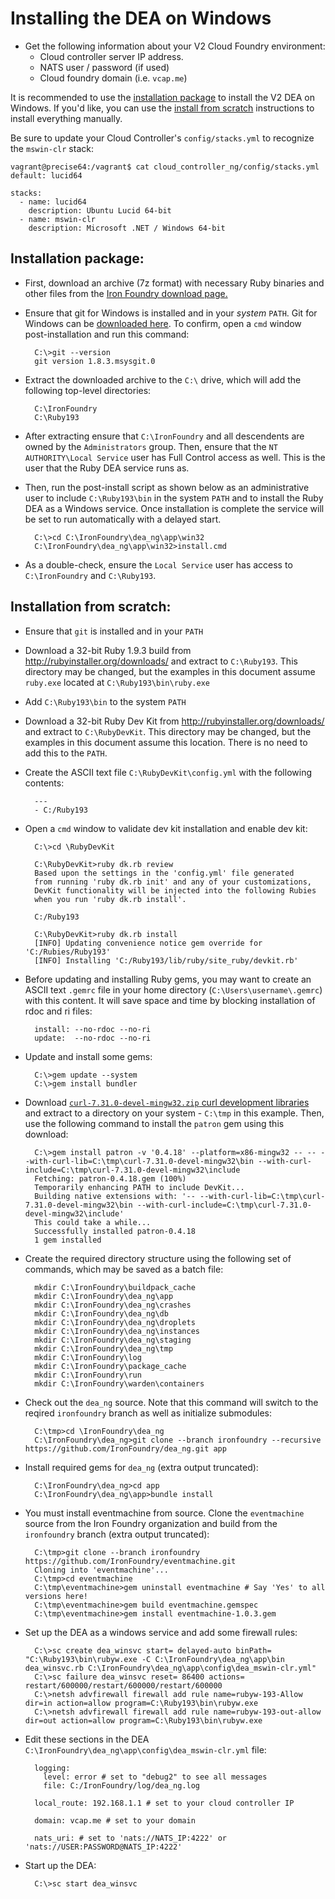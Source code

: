 <!---
  vim:sw=2:ts=2:expandtab:fo=t:tw=144
-->

Installing the DEA on Windows
=============================

* Get the following information about your V2 Cloud Foundry environment:
  * Cloud controller server IP address.
  * NATS user / password (if used)
  * Cloud foundry domain (i.e. `vcap.me`)

It is recommended to use the [installation package](#installation-package) to install the V2 DEA on Windows. If you'd like, you can use the [install
from scratch](#installation-from-scratch) instructions to install everything manually.

Be sure to update your Cloud Controller's `config/stacks.yml` to recognize the `mswin-clr` stack:

```
vagrant@precise64:/vagrant$ cat cloud_controller_ng/config/stacks.yml 
default: lucid64

stacks:
  - name: lucid64
    description: Ubuntu Lucid 64-bit
  - name: mswin-clr
    description: Microsoft .NET / Windows 64-bit
```

Installation package:
-------------------------------------------------

* First, download an archive (7z format) with necessary Ruby binaries and other files from the [Iron Foundry download page.](http://www.ironfoundry.org/download)

* Ensure that git for Windows is installed and in your *system* `PATH`. Git for Windows can be [downloaded here](http://msysgit.github.io/). To confirm,
open a `cmd` window post-installation and run this command:

        C:\>git --version
        git version 1.8.3.msysgit.0

* Extract the downloaded archive to the `C:\` drive, which will add the following top-level directories:

        C:\IronFoundry
        C:\Ruby193

* After extracting ensure that `C:\IronFoundry` and all descendents are owned by the `Administrators` group. Then, ensure that the `NT AUTHORITY\Local Service` user has Full Control access as well. This is the user that the Ruby DEA service runs as.

* Then, run the post-install script as shown below as an administrative user to include `C:\Ruby193\bin` in the system `PATH` and to install the
Ruby DEA as a Windows service. Once installation is complete the service will be set to run automatically with a delayed start.

        C:\>cd C:\IronFoundry\dea_ng\app\win32
        C:\IronFoundry\dea_ng\app\win32>install.cmd

* As a double-check, ensure the `Local Service` user has access to `C:\IronFoundry` and `C:\Ruby193`.

Installation from scratch:
------------------------------------------------------

* Ensure that `git` is installed and in your `PATH`

* Download a 32-bit Ruby 1.9.3 build from http://rubyinstaller.org/downloads/ and extract to `C:\Ruby193`. This directory may be changed,
  but the examples in this document assume `ruby.exe` located at `C:\Ruby193\bin\ruby.exe`

* Add `C:\Ruby193\bin` to the system `PATH`

* Download a 32-bit Ruby Dev Kit from http://rubyinstaller.org/downloads/ and extract to `C:\RubyDevKit`. This directory may be changed, but the
  examples in this document assume this location. There is no need to add this to the `PATH`.

* Create the ASCII text file `C:\RubyDevKit\config.yml` with the following contents:

        ---
        - C:/Ruby193

* Open a `cmd` window to validate dev kit installation and enable dev kit:

        C:\>cd \RubyDevKit
        
        C:\RubyDevKit>ruby dk.rb review
        Based upon the settings in the 'config.yml' file generated
        from running 'ruby dk.rb init' and any of your customizations,
        DevKit functionality will be injected into the following Rubies
        when you run 'ruby dk.rb install'.
        
        C:/Ruby193
        
        C:\RubyDevKit>ruby dk.rb install
        [INFO] Updating convenience notice gem override for 'C:/Rubies/Ruby193'
        [INFO] Installing 'C:/Ruby193/lib/ruby/site_ruby/devkit.rb'

* Before updating and installing Ruby gems, you may want to create an ASCII text `.gemrc` file in your home directory
(`C:\Users\username\.gemrc`) with this content. It will save space and time by blocking installation of rdoc and ri files:

        install: --no-rdoc --no-ri
        update:  --no-rdoc --no-ri

* Update and install some gems:

        C:\>gem update --system
        C:\>gem install bundler

* Download [`curl-7.31.0-devel-mingw32.zip` curl development libraries](http://curl.haxx.se/dlwiz/?type=lib&os=Win32&flav=-) and extract to a
directory on your system - `C:\tmp` in this example. Then, use the following command to install the `patron` gem using this download:

        C:\>gem install patron -v '0.4.18' --platform=x86-mingw32 -- -- --with-curl-lib=C:\tmp\curl-7.31.0-devel-mingw32\bin --with-curl-include=C:\tmp\curl-7.31.0-devel-mingw32\include
        Fetching: patron-0.4.18.gem (100%)
        Temporarily enhancing PATH to include DevKit...
        Building native extensions with: '-- --with-curl-lib=C:\tmp\curl-7.31.0-devel-mingw32\bin --with-curl-include=C:\tmp\curl-7.31.0-devel-mingw32\include'
        This could take a while...
        Successfully installed patron-0.4.18
        1 gem installed

* Create the required directory structure using the following set of commands, which may be saved as a batch file:

        mkdir C:\IronFoundry\buildpack_cache
        mkdir C:\IronFoundry\dea_ng\app
        mkdir C:\IronFoundry\dea_ng\crashes
        mkdir C:\IronFoundry\dea_ng\db
        mkdir C:\IronFoundry\dea_ng\droplets
        mkdir C:\IronFoundry\dea_ng\instances
        mkdir C:\IronFoundry\dea_ng\staging
        mkdir C:\IronFoundry\dea_ng\tmp
        mkdir C:\IronFoundry\log
        mkdir C:\IronFoundry\package_cache
        mkdir C:\IronFoundry\run
        mkdir C:\IronFoundry\warden\containers

* Check out the `dea_ng` source. Note that this command will switch to the reqired `ironfoundry` branch as well as initialize submodules:

        C:\tmp>cd \IronFoundry\dea_ng
        C:\IronFoundry\dea_ng>git clone --branch ironfoundry --recursive https://github.com/IronFoundry/dea_ng.git app

* Install required gems for `dea_ng` (extra output truncated):

        C:\IronFoundry\dea_ng>cd app
        C:\IronFoundry\dea_ng\app>bundle install

* You must install eventmachine from source. Clone the `eventmachine` source from the Iron Foundry organization and build from the `ironfoundry` branch (extra output truncated):

        C:\tmp>git clone --branch ironfoundry https://github.com/IronFoundry/eventmachine.git
        Cloning into 'eventmachine'...
        C:\tmp>cd eventmachine
        C:\tmp\eventmachine>gem uninstall eventmachine # Say 'Yes' to all versions here!
        C:\tmp\eventmachine>gem build eventmachine.gemspec
        C:\tmp\eventmachine>gem install eventmachine-1.0.3.gem

* Set up the DEA as a windows service and add some firewall rules:

        C:\>sc create dea_winsvc start= delayed-auto binPath= "C:\Ruby193\bin\rubyw.exe -C C:\IronFoundry\dea_ng\app\bin dea_winsvc.rb C:\IronFoundry\dea_ng\app\config\dea_mswin-clr.yml"
        C:\>sc failure dea_winsvc reset= 86400 actions= restart/600000/restart/600000/restart/600000
        C:\>netsh advfirewall firewall add rule name=rubyw-193-Allow dir=in action=allow program=C:\Ruby193\bin\rubyw.exe
        C:\>netsh advfirewall firewall add rule name=rubyw-193-out-allow dir=out action=allow program=C:\Ruby193\bin\rubyw.exe

* Edit these sections in the DEA `C:\IronFoundry\dea_ng\app\config\dea_mswin-clr.yml` file:

        logging:
          level: error # set to "debug2" to see all messages
          file: C:/IronFoundry/log/dea_ng.log

        local_route: 192.168.1.1 # set to your cloud controller IP

        domain: vcap.me # set to your domain

        nats_uri: # set to 'nats://NATS_IP:4222' or 'nats://USER:PASSWORD@NATS_IP:4222'

* Start up the DEA:

        C:\>sc start dea_winsvc
